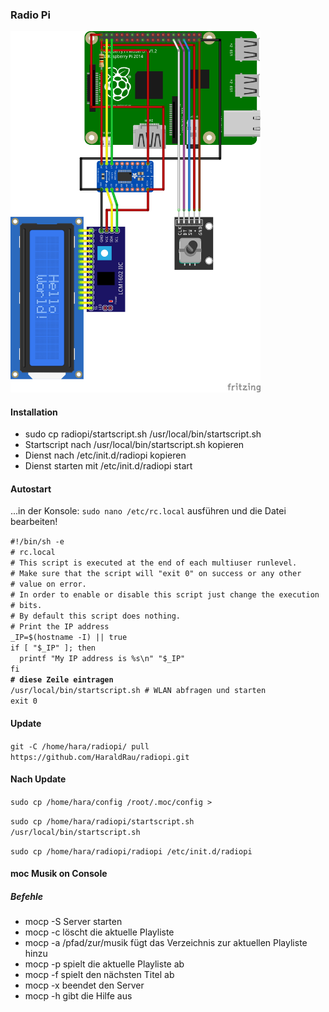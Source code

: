 <h3>Radio Pi</h3>

<img src="bilder/RadioPiKY040_Steckplatine.png" width="400">

<h4>Installation</h4>
<ul>
<li>sudo cp radiopi/startscript.sh /usr/local/bin/startscript.sh</li>
<li>Startscript nach /usr/local/bin/startscript.sh kopieren</li>
<li>Dienst nach /etc/init.d/radiopi kopieren</li>
<li>Dienst starten mit /etc/init.d/radiopi start</li>  
</ul>
<h4>Autostart</h4>
<p>...in der Konsole:
<code>sudo nano /etc/rc.local</code>
ausführen und die Datei bearbeiten!</p>
<p><code>#!/bin/sh -e
# rc.local
# This script is executed at the end of each multiuser runlevel.
# Make sure that the script will "exit 0" on success or any other
# value on error.
# In order to enable or disable this script just change the execution
# bits.
# By default this script does nothing.
# Print the IP address
_IP=$(hostname -I) || true
if [ "$_IP" ]; then
  printf "My IP address is %s\n" "$_IP"
fi
<b># diese Zeile eintragen</b>
/usr/local/bin/startscript.sh # WLAN abfragen und starten
exit 0
</code></p>
<h4>Update</h4>
<p><code>git -C /home/hara/radiopi/ pull https://github.com/HaraldRau/radiopi.git</code></p>
<h4>Nach Update</h4>
<p><code>sudo cp /home/hara/config /root/.moc/config ></code></p>
<p><code>sudo cp /home/hara/radiopi/startscript.sh /usr/local/bin/startscript.sh</code></p>
<p><code>sudo cp /home/hara/radiopi/radiopi /etc/init.d/radiopi</code></p>
<h4>moc Musik on Console</h4>
<h5>Befehle</h5>
<ul>
  <li>mocp -S Server starten</li>
  <li>mocp -c löscht die aktuelle Playliste</li>
  <li>mocp -a /pfad/zur/musik fügt das Verzeichnis zur aktuellen Playliste hinzu</li>
  <li>mocp -p spielt die aktuelle Playliste ab</li>
  <li>mocp -f spielt den nächsten Titel ab</li>
  <li>mocp -x beendet den Server</li>
  <li>mocp -h gibt die Hilfe aus</li>
</ul>
